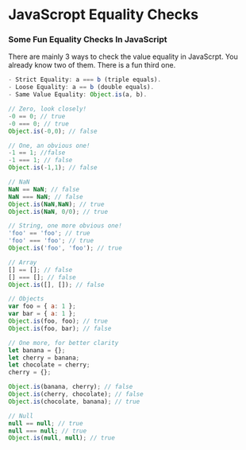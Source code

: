 # JavaScropt Equality Checks
### Some Fun Equality Checks In JavaScript

There are mainly 3 ways to check the value equality in JavaScrpt. You already know two of them. There is a fun third one.
```js
- Strict Equality: a === b (triple equals).
- Loose Equality: a == b (double equals).
- Same Value Equality: Object.is(a, b).
```

```js
// Zero, look closely!
-0 == 0; // true
-0 === 0; // true
Object.is(-0,0); // false
```

```js
// One, an obvious one!
-1 == 1; //false
-1 === 1; // false
Object.is(-1,1); // false
```

```js
// NaN
NaN == NaN; // false
NaN === NaN; // false
Object.is(NaN,NaN); // true
Object.is(NaN, 0/0); // true
```

```js
// String, one more obvious one!
'foo' == 'foo'; // true
'foo' === 'foo'; // true
Object.is('foo', 'foo'); // true
```

```js
// Array
[] == []; // false
[] === []; // false 
Object.is([], []); // false
```

```js
// Objects
var foo = { a: 1 };
var bar = { a: 1 };
Object.is(foo, foo); // true
Object.is(foo, bar); // false

// One more, for better clarity
let banana = {};
let cherry = banana;
let chocolate = cherry;
cherry = {};

Object.is(banana, cherry); // false
Object.is(cherry, chocolate); // false
Object.is(chocolate, banana); // true
```

```js
// Null
null == null; // true
null === null; // true
Object.is(null, null); // true
```